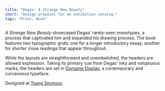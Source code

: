 ```yaml
---
title: "Degas: A Strange New Beauty"
short: "Design proposal for an exhibition catalog."
tags: "Print, Book"
---
```


*A Strange New Beauty* showcased Degas’ rarely-seen monotypes, a process that captivated him and expanded his drawing process. The book features two typographic grids: one for a longer introductory essay; another for shorter close readings that appear throughout.

While the layouts are straightforward and unembelished, the headers are allowed expression. Taking its primary cue from Degas’ inky and voluptuous marks, the headers are set in [Domaine Display](https://klim.co.nz/retail-fonts/domaine-display/), a contemporary and curvaceous typeface.

Designed at [Tsang Seymour](http://www.tsangseymour.com/).
